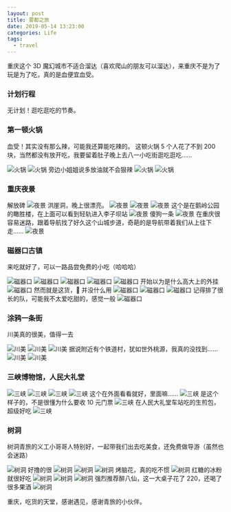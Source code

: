 ```yaml
---
layout: post
title: 雾都之旅
date: 2019-05-14 13:23:00
categories: Life
tags:
  - travel
---
```


重庆这个 3D 魔幻城市不适合溜达（喜欢爬山的朋友可以溜达），来重庆不是为了玩是为了吃，真的是血便宜血受。

<!--more-->

### 计划行程

无计划！逛吃逛吃的节奏。

### 第一顿火锅

血受！其实没有那么辣，可能我还算能吃辣的。 这顿火锅 5 个人花了不到 200 块，当然都没有放开吃，我要留着肚子晚上去八一小吃街逛吃逛吃……

![火锅][hg1]
![火锅][hg2]
旁边小姐姐说多放油就不会狠辣
![火锅][hg3]
![火锅][hg4]

### 重庆夜景

解放碑
![夜景][yj1]
洪崖洞，晚上很漂亮。
![夜景][yj2]
![夜景][yj3]
![夜景][yj4]
这个是在鹅岭公园的瞰胜楼，在上面可以看到轻轨进入李子坝站
![夜景][yj5]
傻狗一条
![夜景][yj6]
在重庆很容易迷路，跟着导航找了好久这个山城步道，奇葩的是导航带着我们从上往下走……
![夜景][yj7]

### 磁器口古镇

来吃就好了，可以一路品尝免费的小吃（哈哈哈）

![磁器口][cqk1]
![磁器口][cqk2]
![磁器口][cqk3]
![磁器口][cqk4]
![磁器口][cqk5]
开始以为是什么高大上的外挂
![磁器口][cqk6]
然而就是这货， 并没什么用
![磁器口][cqk7]
![磁器口][cqk8]
![磁器口][cqk9]
记得排了很长的队，可能我不太爱吃甜的，感觉一般
![磁器口][cqk10]

### 涂鸦一条街

川美真的很美，值得一去

![川美][cm1]
![川美][cm2]
![川美][cm3]
据说附近有个铁道村，犹如世外桃源，我真的没找到……
![川美][cm4]
![川美][cm5]

### 三峡博物馆，人民大礼堂

![三峡][sx1]
![三峡][sx2]
![三峡][sx3]
![三峡][sx4]
这个在外面看看就好，里面嘛……
![三峡][sx5]
是这个样子的，不是很懂为什么要收 10 元门票
![三峡][sx6]
在人民大礼堂车站吃的生煎包，超级好吃
![三峡][sx7]

### 树洞

树洞青旅的义工小哥哥人特别好，一起带我们出去吃美食，还免费做导游（虽然也会迷路）

![树洞][sd1]
好撸的很
![树洞][sd2]
![树洞][sd3]
![树洞][sd4]
烤脑花，真的吃不惯
![树洞][sd5]
红糖的冰粉就很好吃
![树洞][sd6]
![树洞][sd7]
![树洞][sd8]
强烈推荐醉八仙，这一大桌子花了 220，还喝了很多果酒
![树洞][sd9]

重庆，吃货的天堂，感谢遇见，感谢青旅的小伙伴。

[hg1]: /images/life/chongqing/hg1.jpeg
[hg2]: /images/life/chongqing/hg2.jpeg
[hg3]: /images/life/chongqing/hg3.jpeg
[hg4]: /images/life/chongqing/hg4.jpeg
[yj1]: /images/life/chongqing/yj1.jpg
[yj2]: /images/life/chongqing/yj2.jpeg
[yj3]: /images/life/chongqing/yj3.jpeg
[yj4]: /images/life/chongqing/yj4.jpeg
[yj5]: /images/life/chongqing/yj5.jpg
[yj6]: /images/life/chongqing/yj6.jpeg
[yj7]: /images/life/chongqing/yj7.jpeg
[cqk1]: /images/life/chongqing/cqk1.jpeg
[cqk2]: /images/life/chongqing/cqk2.jpeg
[cqk3]: /images/life/chongqing/cqk3.jpeg
[cqk4]: /images/life/chongqing/cqk4.jpeg
[cqk5]: /images/life/chongqing/cqk5.jpeg
[cqk6]: /images/life/chongqing/cqk6.jpeg
[cqk7]: /images/life/chongqing/cqk7.jpeg
[cqk8]: /images/life/chongqing/cqk8.jpeg
[cqk9]: /images/life/chongqing/cqk9.jpeg
[cqk10]: /images/life/chongqing/cqk10.jpeg
[cm1]: /images/life/chongqing/cm1.jpeg
[cm2]: /images/life/chongqing/cm2.jpeg
[cm3]: /images/life/chongqing/cm3.jpeg
[cm4]: /images/life/chongqing/cm4.jpg
[cm5]: /images/life/chongqing/cm5.jpeg
[sx1]: /images/life/chongqing/sx1.jpeg
[sx2]: /images/life/chongqing/sx2.jpeg
[sx3]: /images/life/chongqing/sx3.jpeg
[sx4]: /images/life/chongqing/sx4.jpeg
[sx5]: /images/life/chongqing/sx5.jpeg
[sx6]: /images/life/chongqing/sx6.jpeg
[sx7]: /images/life/chongqing/sx7.jpeg
[sd1]: /images/life/chongqing/sd1.jpg
[sd2]: /images/life/chongqing/sd2.jpeg
[sd3]: /images/life/chongqing/sd3.jpeg
[sd4]: /images/life/chongqing/sd4.jpeg
[sd5]: /images/life/chongqing/sd5.jpeg
[sd6]: /images/life/chongqing/sd6.jpeg
[sd7]: /images/life/chongqing/sd7.jpeg
[sd8]: /images/life/chongqing/sd8.jpeg
[sd9]: /images/life/chongqing/sd9.jpeg
